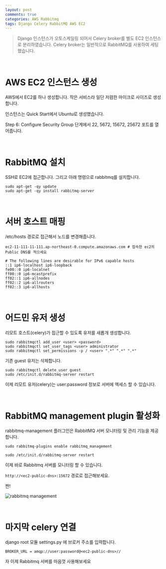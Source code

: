 ```yaml
---
layout: post
comments: true
categories: AWS Rabbitmq
tags: Django Celery RabbitMQ AWS EC2
---
```


> Django 인스턴스가 오토스케일링 되어서 Celery broker를 별도 EC2 인스턴스로 분리하였습니다.
> Celery broker는 일반적으로 RabbitMQ를 사용하여 세팅했습니다.

<br>

# AWS EC2 인스턴스 생성

AWS에서 EC2를 하나 생성합니다. 작은 서비스라 일단 저렴한 마이크로 사이즈로 생성합니다.

인스턴스는 Quick Start에서 Ubuntu로 생성했습니다.

Step 6: Configure Security Group 단계에서 22, 5672, 15672, 25672 포트를 열어줍니다.

<br>

# RabbitMQ 설치

SSH로 EC2에 접근합니다. 그리고 아래 명령으로 rabbitmq를 설치합니다.

```
sudo apt-get -qy update
sudo apt-get -qy install rabbitmq-server
```

<br>

# 서버 호스트 매핑

/etc/hosts 경로로 접근해서 노드를 변경해줍니다.

```
ec2-11-111-11-111.ap-northeast-0.compute.amazonaws.com # 접속한 ec2의 Public DNS를 적으세요

# The following lines are desirable for IPv6 capable hosts
::1 ip6-localhost ip6-loopback
fe00::0 ip6-localnet
ff00::0 ip6-mcastprefix
ff02::1 ip6-allnodes
ff02::2 ip6-allrouters
ff02::3 ip6-allhosts                                              
```

<br>

# 어드민 유저 생성

리모트 호스트(celery)가 접근할 수 있도록 유저를 새롭개 생성합니다.

```
sudo rabbitmqctl add_user <user> <password>
sudo rabbitmqctl set_user_tags <user> administrator
sudo rabbitmqctl set_permissions -p / <user> ".*" ".*" ".*"
```

기존 guest 유저는 삭제합니다.

```
sudo rabbitmqctl delete_user guest
sudo /etc/init.d/rabbitmq-server restart
```

이제 리모트 유저(celery)는 user:password 정보로 서버에 엑세스 할 수 있습니다.

<br>

# RabbitMQ management plugin 활성화

rabbitmq-management 플러그인은 RabbitMQ 서버 모니터링 및 관리 기능을 제공합니다.

```
sudo rabbitmq-plugins enable rabbitmq_management

sudo /etc/init.d/rabbitmq-server restart
```

이제 바로 Rabbitmq 서버를 모니터링 할 수 있습니다.

```http://<ec2-public-dns>:15672``` 경로로 접근해보세요.

짠!

![rabbitmq management](/assets/rabbitmq-management.png)


<br>

# 마지막 celery 연결

django root 모듈 settings.py 에 브로커 주소를 입력합니다.

```
BROKER_URL = amqp://user:password@<ec2-public-dns>//
```

자 이제 Rabbitmq 서버를 마음껏 사용해보세요
